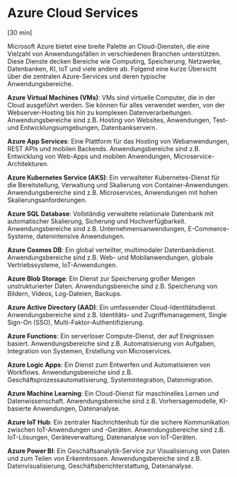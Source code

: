 # Azure Cloud Services
[30 min]

Microsoft Azure bietet eine breite Palette an Cloud-Diensten, die eine Vielzahl von Anwendungsfällen in verschiedenen Branchen unterstützen. Diese Dienste decken Bereiche wie Computing, Speicherung, Netzwerke, Datenbanken, KI, IoT und viele andere ab. Folgend eine kurze Übersicht über die zentralen Azure-Services und deren typische Anwendungsbereiche.

**Azure Virtual Machines (VMs)**: VMs sind virtuelle Computer, die in der Cloud ausgeführt werden. Sie können für alles verwendet werden, von der Webserver-Hosting bis hin zu komplexen Datenverarbeitungen. Anwendungsbereiche sind z.B. Hosting von Websites, Anwendungen, Test- und Entwicklungsumgebungen, Datenbankservern.

**Azure App Services**: Eine Plattform für das Hosting von Webanwendungen, REST APIs und mobilen Backends. Anwendungsbereiche sind z.B. Entwicklung von Web-Apps und mobilen Anwendungen, Microservice-Architekturen.

**Azure Kubernetes Service (AKS)**: Ein verwalteter Kubernetes-Dienst für die Bereitstellung, Verwaltung und Skalierung von Container-Anwendungen. Anwendungsbereiche sind z.B. Microservices, Anwendungen mit hohen Skalierungsanforderungen.

**Azure SQL Database**: Vollständig verwaltete relationale Datenbank mit automatischer Skalierung, Sicherung und Hochverfügbarkeit. Anwendungsbereiche sind z.B. Unternehmensanwendungen, E-Commerce-Systeme, datenintensive Anwendungen.

**Azure Cosmos DB**: Ein global verteilter, multimodaler Datenbankdienst. Anwendungsbereiche sind z.B. Web- und Mobilanwendungen, globale Vertriebssysteme, IoT-Anwendungen.

**Azure Blob Storage**: Ein Dienst zur Speicherung großer Mengen unstrukturierter Daten. Anwendungsbereiche sind z.B. Speicherung von Bildern, Videos, Log-Dateien, Backups.

**Azure Active Directory (AAD)**: Ein umfassender Cloud-Identitätsdienst. Anwendungsbereiche sind z.B. Identitäts- und Zugriffsmanagement, Single Sign-On (SSO), Multi-Faktor-Authentifizierung.

**Azure Functions**: Ein serverloser Compute-Dienst, der auf Ereignissen basiert. Anwendungsbereiche sind z.B. Automatisierung von Aufgaben, Integration von Systemen, Erstellung von Microservices.

**Azure Logic Apps**: Ein Dienst zum Entwerfen und Automatisieren von Workflows. Anwendungsbereiche sind z.B. Geschäftsprozessautomatisierung, Systemintegration, Datenmigration.

**Azure Machine Learning**: Ein Cloud-Dienst für maschinelles Lernen und Datenwissenschaft. Anwendungsbereiche sind z.B. Vorhersagemodelle, KI-basierte Anwendungen, Datenanalyse.

**Azure IoT Hub**: Ein zentraler Nachrichtenhub für die sichere Kommunikation zwischen IoT-Anwendungen und -Geräten. Anwendungsbereiche sind z.B. IoT-Lösungen, Geräteverwaltung, Datenanalyse von IoT-Geräten.

**Azure Power BI**: Ein Geschäftsanalytik-Service zur Visualisierung von Daten und zum Teilen von Erkenntnissen. Anwendungsbereiche sind z.B. Datenvisualisierung, Geschäftsberichterstattung, Datenanalyse.